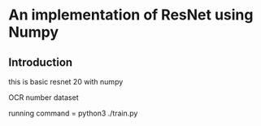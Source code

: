 # An implementation of ResNet using Numpy
## Introduction
this is basic resnet 20 with numpy 

OCR number dataset 

 running command = python3 ./train.py
 

